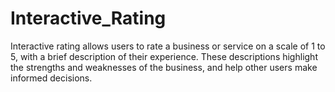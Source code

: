# Interactive_Rating
Interactive rating allows users to rate a business or service on a scale of 1 to 5, with a brief description of their experience. These descriptions highlight the strengths and weaknesses of the business, and help other users make informed decisions.
